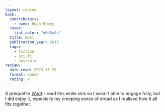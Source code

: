 ```yaml
---
layout: review
book:
  contributors:
    - name: Hugh Howey
  cover:
    tint_color: "#0d5a9a"
  title: Wool
  publication_year: 2013
  tags:
    - fiction
    - sci-fi
    - dystopia
review:
  date_read: 2023-11-28
  format: ebook
  rating: 4
---
```


A prequel to [*Wool*](/2023/wool/).
I read this while sick so I wasn't able to engage fully, but I did enjoy it, especially my creeping sense of dread as I realised how it all fits together.
